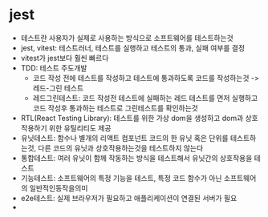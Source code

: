 # jest

* 테스트란 사용자가 실제로 사용하는 방식으로 소프트웨어를 테스트하는것
* jest, vitest: 테스트러너, 테스트를 실행하고 테스트의 통과, 실패 여부를 결정
* vitest가 jest보다 훨씬 빠르다
* TDD: 테스트 주도개발
  * 코드 작성 전에 테스트를 작성하고 테스트에 통과하도록 코드를 작성하는것 -> 레드-그린 테스트
  * 레드그린테스트: 코드 작성전 테스트에 실패하는 레드 테스트를 먼저 실행하고 코드 작성후 통과하는 테스트로 그린테스트를 확인하는것
* RTL(React Testing Library): 테스트를 위한 가상 dom을 생성하고 dom과 상호작용하기 위한 유틸리티도 제공
* 유닛테스트: 함수나 별개의 리액트 컴포넌트 코드의 한 유닛 혹은 단위를 테스트하는것, 다른 코드의 유닛과 상호작용하는것을 테스트하지 않는다
* 통합테스트: 여러 유닛이 함께 작동하는 방식을 테스트해서 유닛간의 상호작용을 테스트
* 기능테스트: 소프트웨어의 특정 기능을 테스트, 특정 코드 함수가 아닌 소프트웨어의 일반적인동작을의미
* e2e테스트: 실제 브라우저가 필요하고 애플리케이션이 연결된 서버가 필요
* 